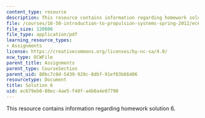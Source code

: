 ```yaml
---
content_type: resource
description: This resource contains information regarding homework solution 6.
file: /courses/16-50-introduction-to-propulsion-systems-spring-2012/ec679eb080ec4ae5f40fa4b0a4e07790_MIT16_50S12_sol6.pdf
file_size: 120806
file_type: application/pdf
learning_resource_types:
- Assignments
license: https://creativecommons.org/licenses/by-nc-sa/4.0/
ocw_type: OCWFile
parent_title: Assignments
parent_type: CourseSection
parent_uid: 88bc7c0d-5439-928c-8dbf-91ef03b66406
resourcetype: Document
title: Solution 6
uid: ec679eb0-80ec-4ae5-f40f-a4b0a4e07790
---
```

This resource contains information regarding homework solution 6.
